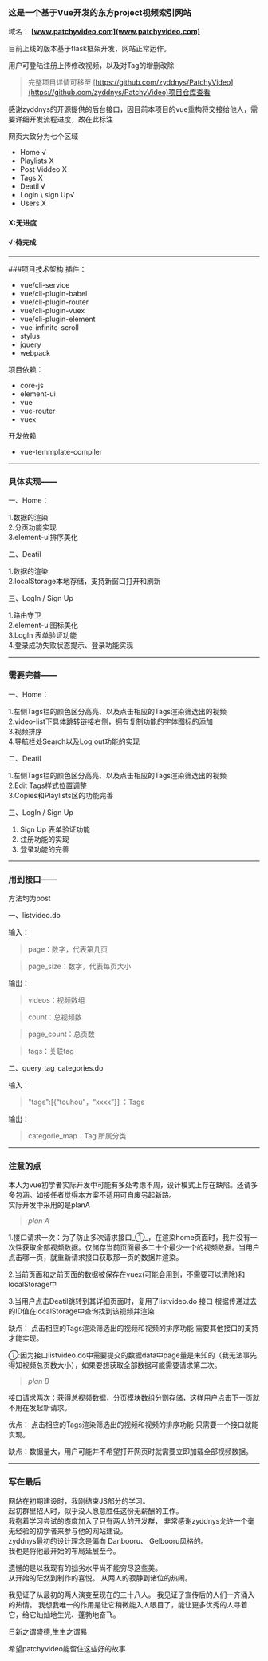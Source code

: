 
### 这是一个基于Vue开发的东方project视频索引网站

域名： **[www.patchyvideo.com](www.patchyvideo.com)** 

目前上线的版本基于flask框架开发，网站正常运作。
 
用户可登陆注册上传修改视频，以及对Tag的增删改除

> 完整项目详情可移至 [https://github.com/zyddnys/PatchyVideo](https://github.com/zyddnys/PatchyVideo)项目仓库查看
>> 

感谢zyddnys的开源提供的后台接口，因目前本项目的vue重构将交接给他人，需要详细开发流程进度，故在此标注

网页大致分为七个区域

+ Home                √
+ Playlists       X         
+ Post Viddeo   X
+ Tags X
+ Deatil  √
+ Login \ sign Up√
+ Users  X

#### X:无进度
#### √:待完成

* * *
###项目技术架构
插件：

+ vue/cli-service
+ vue/cli-plugin-babel
+ vue/cli-plugin-router
+ vue/cli-plugin-vuex
+ vue/cli-plugin-element
+ vue-infinite-scroll
+ stylus
+ jquery
+ webpack

项目依赖：

+ core-js
+ element-ui
+ vue
+ vue-router
+ vuex

开发依赖

+ vue-temmplate-compiler

* * *

### 具体实现——

一、Home：
  
1.数据的渲染  
2.分页功能实现  
3.element-ui排序美化


二、Deatil

1.数据的渲染   
2.localStorage本地存储，支持新窗口打开和刷新  


三、LogIn / Sign Up

1.路由守卫  
2.element-ui图标美化  
3.LogIn 表单验证功能   
4.登录成功失败状态提示、登录功能实现

* * *


### 需要完善——

一、Home：


1.左侧Tags栏的颜色区分高亮、以及点击相应的Tags渲染筛选出的视频  
2.video-list下具体跳转链接右侧，拥有复制功能的字体图标的添加  
3.视频排序  
4.导航栏处Search以及Log out功能的实现

二、Deatil

1.左侧Tags栏的颜色区分高亮、以及点击相应的Tags渲染筛选出的视频  
2.Edit Tags样式位置调整  
3.Copies和Playlists区的功能完善

三、LogIn / Sign Up
  
1. Sign Up 表单验证功能 
2. 注册功能的实现
3. 登录功能的完善
 
* * *

### 用到接口——

 方法均为post  
  
一、listvideo.do   
 

输入：  
    


> page：数字，代表第几页

> page_size：数字，代表每页大小
 
输出：  


> videos：视频数组

> count：总视频数

> page_count：总页数

> tags：关联tag


二、query_tag_categories.do  

输入：

> "tags":[{“touhou”，“xxxx”}] ：Tags
  
输出：

  

>  categorie_map：Tag 所属分类

* * *

### 注意的点

本人为vue初学者实际开发中可能有多处考虑不周，设计模式上存在缺陷。还请多多包涵。如接任者觉得本方案不适用可自废另起新路。  
实际开发中采用的是planA

> *plan A*  

1.接口请求一次：为了防止多次请求接口_①_，在渲染home页面时，我并没有一次性获取全部视频数据。仅储存当前页面最多二十个最少一个的视频数据。当用户点击哪一页，就重新请求接口获取那一页的数据并渲染。     

2.当前页面和之前页面的数据被保存在vuex(可能会用到，不需要可以清除)和localStorage中  
   
3.当用户点击Deatil跳转到其详细页面时，复用了listvideo.do 接口
根据传递过去的ID值在localStorage中查询找到该视频并渲染  
  

缺点： 点击相应的Tags渲染筛选出的视频和视频的排序功能 需要其他接口的支持才能实现。 


_①_:因为接口listvideo.do中需要提交的数据data中page量是未知的（我无法事先得知视频总页数大小），如果要想获取全部数据可能需要请求第二次。

> *plan B*  

接口请求两次：获得总视频数据，分页模块数组分割存储，这样用户点击下一页就不用在发起新请求。  

优点： 点击相应的Tags渲染筛选出的视频和视频的排序功能 只需要一个接口就能实现。

缺点：数据量大，用户可能并不希望打开网页时就需要立即加载全部视频数据。

* * *

### 写在最后

网站在初期建设时，我刚结束JS部分的学习。  
起初群里招人时，似乎没人愿意胜任这份无薪酬的工作。  
我抱着学习尝试的态度加入了只有两人的开发群，
非常感谢zyddnys允许一个毫无经验的初学者来参与他的网站建设。  
zyddnys最初的设计理念是偏向 Danbooru、 Gelbooru风格的。  
我也是将他最开始的布局延展至今。   

遗憾的是以我现有的拙劣水平尚不能穷尽这些美。  
从开始的茫然到制作的喜悦。
从两人的寂静到诸位的热闹。  

我见证了从最初的两人演变至现在的三十八人。
我见证了宣传后的人们一齐涌入的热情。
我想我唯一的作用是让它稍微能入人眼目了，能让更多优秀的人寻着它，给它灿灿地生光、蓬勃地奋飞。

日新之谓盛德,生生之谓易  

希望patchyvideo能留住这些好的故事
